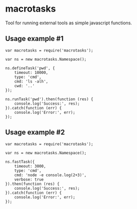 # macrotasks

Tool for running external tools as simple javascript functions.

## Usage example #1

```
var macrotasks = require('macrotasks');

var ns = new macrotasks.Namespace();

ns.defineTask('pwd', {
    timeout: 10000,
    type: 'cmd',
    cmd: 'ls -alh',
    cwd: '..'
});

ns.runTask('pwd').then(function (res) {
    console.log('Success:', res);
}).catch(function (err) {
    console.log('Error:', err);
});
```

## Usage example #2

```
var macrotasks = require('macrotasks');

var ns = new macrotasks.Namespace();

ns.fastTask({
    timeout: 3000,
    type: 'cmd',
    cmd: 'node -e console.log(2+3)',
    verbose: true
}).then(function (res) {
    console.log('Success:', res);
}).catch(function (err) {
    console.log('Error:', err);
});
```
